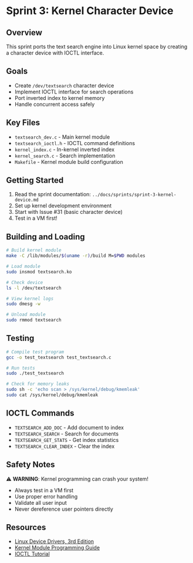 # Sprint 3: Kernel Character Device

## Overview
This sprint ports the text search engine into Linux kernel space by creating a character device with IOCTL interface.

## Goals
- Create `/dev/textsearch` character device
- Implement IOCTL interface for search operations
- Port inverted index to kernel memory
- Handle concurrent access safely

## Key Files
- `textsearch_dev.c` - Main kernel module
- `textsearch_ioctl.h` - IOCTL command definitions
- `kernel_index.c` - In-kernel inverted index
- `kernel_search.c` - Search implementation
- `Makefile` - Kernel module build configuration

## Getting Started
1. Read the sprint documentation: `../docs/sprints/sprint-3-kernel-device.md`
2. Set up kernel development environment
3. Start with Issue #31 (basic character device)
4. Test in a VM first!

## Building and Loading
```bash
# Build kernel module
make -C /lib/modules/$(uname -r)/build M=$PWD modules

# Load module
sudo insmod textsearch.ko

# Check device
ls -l /dev/textsearch

# View kernel logs
sudo dmesg -w

# Unload module
sudo rmmod textsearch
```

## Testing
```bash
# Compile test program
gcc -o test_textsearch test_textsearch.c

# Run tests
sudo ./test_textsearch

# Check for memory leaks
sudo sh -c 'echo scan > /sys/kernel/debug/kmemleak'
sudo cat /sys/kernel/debug/kmemleak
```

## IOCTL Commands
- `TEXTSEARCH_ADD_DOC` - Add document to index
- `TEXTSEARCH_SEARCH` - Search for documents
- `TEXTSEARCH_GET_STATS` - Get index statistics
- `TEXTSEARCH_CLEAR_INDEX` - Clear the index

## Safety Notes
⚠️ **WARNING**: Kernel programming can crash your system!
- Always test in a VM first
- Use proper error handling
- Validate all user input
- Never dereference user pointers directly

## Resources
- [Linux Device Drivers, 3rd Edition](https://lwn.net/Kernel/LDD3/)
- [Kernel Module Programming Guide](https://sysprog21.github.io/lkmpg/)
- [IOCTL Tutorial](https://embetronicx.com/tutorials/linux/device-drivers/ioctl-tutorial-in-linux/)